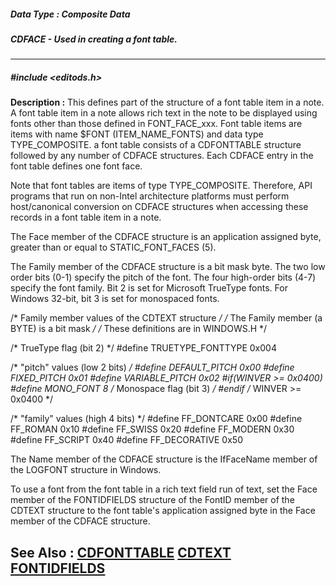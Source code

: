 ##### Data Type : Composite Data
##### CDFACE - Used in creating a font table.
---
##### #include <editods.h>
**Description :**
This defines part of the structure of a font table item in a note.  A font 
table item in a note allows rich text in the note to be displayed using fonts 
other than those defined in FONT_FACE_xxx.
Font table items are items with name $FONT (ITEM_NAME_FONTS) and data type 
TYPE_COMPOSITE. a font table consists of a CDFONTTABLE structure followed by 
any number of CDFACE structures.  Each CDFACE entry in the font table defines 
one font face.

Note that font tables are items of type TYPE_COMPOSITE. Therefore, API programs 
that run on non-Intel architecture platforms must perform host/canonical 
conversion on CDFACE structures when accessing these records in a font table 
item in a note.

The Face member of the CDFACE structure is an application assigned byte, 
greater than or equal to STATIC_FONT_FACES (5).   

The Family member of the CDFACE structure is a bit mask byte.  The two low 
order bits (0-1) specify the pitch of the font.  The four high-order bits (4-7) 
specify the font family.  Bit 2 is set for Microsoft TrueType fonts.  For 
Windows 32-bit, bit 3 is set for monospaced fonts.

/* Family member values of the CDTEXT structure */
/* The Family member (a BYTE) is a bit mask */
/* These definitions are in WINDOWS.H */ 

/* TrueType flag (bit 2) */
#define TRUETYPE_FONTTYPE   0x004

/* "pitch" values (low 2 bits) */
#define DEFAULT_PITCH    0x00
#define FIXED_PITCH            0x01
#define VARIABLE_PITCH   0x02
#if(WINVER >= 0x0400)
#define MONO_FONT               8 /* Monospace flag (bit 3) */
#endif /* WINVER >= 0x0400 */

/* "family" values (high 4 bits) */
#define FF_DONTCARE      0x00
#define FF_ROMAN               0x10
#define FF_SWISS                 0x20
#define FF_MODERN           0x30
#define FF_SCRIPT               0x40
#define FF_DECORATIVE  0x50

The Name member of the CDFACE structure is the IfFaceName member of the LOGFONT 
structure in Windows.

To use a font from the font table in a rich text field run of text, set the 
Face member of the FONTIDFIELDS structure of the FontID member of the CDTEXT 
structure to the font table's application assigned byte in the Face member of 
the CDFACE structure.

**See Also :**
[CDFONTTABLE](D:/md_files/CDFONTTABLE.md)
[CDTEXT](D:/md_files/CDTEXT.md)
[FONTIDFIELDS](D:/md_files/FONTIDFIELDS.md)
---
